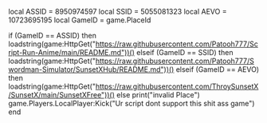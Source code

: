 local ASSID = 8950974597
local SSID = 5055081323
local AEVO = 10723695195
local GameID = game.PlaceId

if (GameID == ASSID) then
    loadstring(game:HttpGet("https://raw.githubusercontent.com/Patooh777/Script-Run-Anime/main/README.md"))()
elseif (GameID == SSID) then
    loadstring(game:HttpGet("https://raw.githubusercontent.com/Patooh777/Swordman-Simulator/SunsetXHub/README.md"))()
elseif (GameID == AEVO) then
    loadstring(game:HttpGet("https://raw.githubusercontent.com/ThroySunsetX/SunsetX/main/SunsetXFree"))()
else
    print("invalid Place")
    game.Players.LocalPlayer:Kick("Ur script dont support this shit ass game")
end
